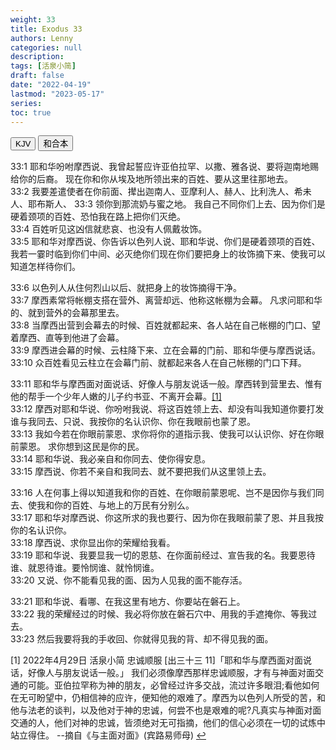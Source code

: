 ```yaml
---
weight: 33
title: Exodus 33
authors: Lenny
categories: null
description: 
tags: [活泉小简]
draft: false
date: "2022-04-19"
lastmod: "2023-05-17"
series:
toc: true
---
```



<!-- Tab links -->
<div class="tab">
  <button class="tablinks active" onclick="tablabel(event, 'english')">KJV</button>
  <button class="tablinks" onclick="tablabel(event, 'chinese')">和合本</button>
  
</div>

<!-- Tab content -->
<div id="english" class="tabcontent" style="display:block">

</div>


<div id="chinese" class="tabcontent">

33:1 耶和华吩咐摩西说、我曾起誓应许亚伯拉罕、以撒、雅各说、要将迦南地赐给你的后裔。  现在你和你从埃及地所领出来的百姓、要从这里往那地去。  
33:2 我要差遣使者在你前面、撵出迦南人、亚摩利人、赫人、比利洗人、希未人、耶布斯人、
33:3 领你到那流奶与蜜之地。  我自己不同你们上去、因为你们是硬着颈项的百姓、恐怕我在路上把你们灭绝。  
33:4 百姓听见这凶信就悲哀、也没有人佩戴妆饰。  
33:5 耶和华对摩西说、你告诉以色列人说、耶和华说、你们是硬着颈项的百姓、我若一霎时临到你们中间、必灭绝你们现在你们要把身上的妆饰摘下来、使我可以知道怎样待你们。  

33:6 以色列人从住何烈山以后、就把身上的妆饰摘得干净。  
33:7 摩西素常将帐棚支搭在营外、离营却远、他称这帐棚为会幕。  凡求问耶和华的、就到营外的会幕那里去。  
33:8 当摩西出营到会幕去的时候、百姓就都起来、各人站在自己帐棚的门口、望着摩西、直等到他进了会幕。  
33:9 摩西进会幕的时候、云柱降下来、立在会幕的门前、耶和华便与摩西说话。  
33:10 众百姓看见云柱立在会幕门前、就都起来各人在自己帐棚的门口下拜。  

33:11 耶和华与摩西面对面说话、好像人与朋友说话一般。摩西转到营里去、惟有他的帮手一个少年人嫩的儿子约书亚、不离开会幕。<a id="1_ref" href = "#1">[1]</a>  
33:12 摩西对耶和华说、你吩咐我说、将这百姓领上去、却没有叫我知道你要打发谁与我同去、只说、我按你的名认识你、你在我眼前也蒙了恩。  
33:13 我如今若在你眼前蒙恩、求你将你的道指示我、使我可以认识你、好在你眼前蒙恩。  求你想到这民是你的民。  
33:14 耶和华说、我必亲自和你同去、使你得安息。  
33:15 摩西说、你若不亲自和我同去、就不要把我们从这里领上去。  

33:16 人在何事上得以知道我和你的百姓、在你眼前蒙恩呢、岂不是因你与我们同去、使我和你的百姓、与地上的万民有分别么。  
33:17 耶和华对摩西说、你这所求的我也要行、因为你在我眼前蒙了恩、并且我按你的名认识你。  
33:18 摩西说、求你显出你的荣耀给我看。  
33:19 耶和华说、我要显我一切的恩慈、在你面前经过、宣告我的名。我要恩待谁、就恩待谁。要怜悯谁、就怜悯谁。  
33:20 又说、你不能看见我的面、因为人见我的面不能存活。  

33:21 耶和华说、看哪、在我这里有地方、你要站在磐石上。  
33:22 我的荣耀经过的时候、我必将你放在磐石穴中、用我的手遮掩你、等我过去。  
33:23 然后我要将我的手收回、你就得见我的背、却不得见我的面。  

<p id="1">[1] 2022年4月29日 活泉小简    
忠诚顺服    
[出三十三 11]「耶和华与摩西面对面说话，好像人与朋友说话一般。」    
我们必须像摩西那样忠诚顺服，才有与神面对面交通的可能。亚伯拉罕称为神的朋友，必曾经过许多交战，流过许多眼泪;看他如何在无可盼望中，仍相信神的应许，便知他的艰难了。摩西为以色列人所受的苦，和他与法老的谈判，以及他对于神的忠诚，何尝不也是艰难的呢?凡真实与神面对面交通的人，他们对神的忠诚，皆须绝对无可指摘，他们的信心必须在一切的试炼中站立得住。     
--摘自《与主面对面》(宾路易师母)
<a href="#1_ref">&#8617;</a>
</p>
 


</div>


